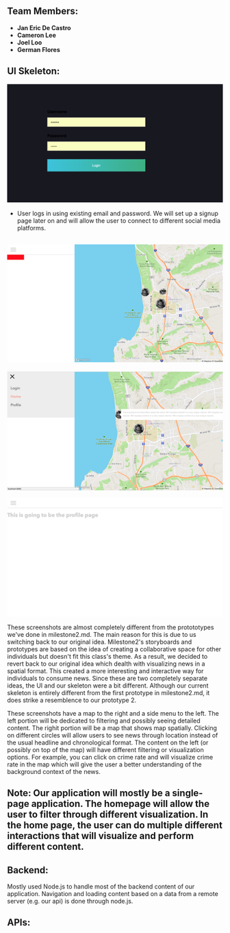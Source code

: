 ## Team Members:

- **Jan Eric De Castro** 
- **Cameron Lee** 
- **Joel Loo** 
- **German Flores** 

## UI Skeleton:

![Login Screen](https://github.com/jcloo/COGS121_Project/blob/master/public/images/screen1.png)
- User logs in using existing email and password. We will set up a signup page later on and will allow the user to connect to different social media platforms. 

![Login Screen](https://github.com/jcloo/COGS121_Project/blob/master/public/images/screen2.png)
- 

![Login Screen](https://github.com/jcloo/COGS121_Project/blob/master/public/images/screen3.png)

![Login Screen](https://github.com/jcloo/COGS121_Project/blob/master/public/images/screen4.png)

These screenshots are almost completely different from the protototypes we've done in milestone2.md. The main reason for this is due to us switching back to our original idea. Milestone2's storyboards and prototypes are based on the idea of creating a collaborative space for other individuals but doesn't fit this class's theme. As a result, we decided to revert back to our original idea which dealth with visualizing news in a spatial format. This created a more interesting and interactive way for individuals to consume news. Since these are two completely separate ideas, the UI and our skeleton were a bit different. Although our current skeleton is entirely different from the first prototype in milestone2.md, it does strike a resemblence to our prototype 2. 

These screenshots have a map to the right and a side menu to the left. The left portion will be dedicated to filtering and possibly seeing detailed content. The righit portion will be a map that shows map spatially. Clicking on different circles will allow users to see news through location instead of the usual headline and chronological format. The content on the left (or possibly on top of the map) will have different filtering or visualization options. For example, you can click on crime rate and will visualize crime rate in the map which will give the user a better understanding of the background context of the news. 

  ## Note: Our application will mostly be a single-page application. The homepage will allow the user to filter through different visualization. In the home page, the user can do multiple different interactions that will visualize and perform different content.


## Backend:

Mostly used Node.js to handle most of the backend content of our application. Navigation and loading content based on a data from a remote server (e.g. our api) is done through node.js.

## APIs:


